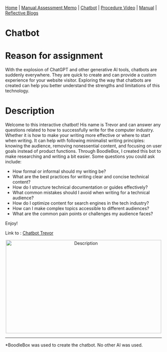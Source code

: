 [Home](index.md) | [Manual Assessment Memo](manual_assessment_memo.md) | [Chatbot](chatbot.md) | [Procedure Video](procedure_video.md) | [Manual](manual.md) | [Reflective Blogs](reflective_blogs.md)

# Chatbot
# Reason for assignment 
With the explosion of ChatGPT and other generative AI tools, chatbots are suddenly everywhere. They are quick to create and can provide a custom experience for your website visitor. Exploring the way that chatbots are created can help you better understand the strengths and limitations of this technology.
# Description
Welcome to this interactive chatbot! His name is Trevor and can answer any questions related to how to successfully write for the computer industry. Whether it is how to make your writing more effective or where to start when writing. It can help with following minimalist writing principles: knowing the audience, removing nonessential content, and focusing on user goals instead of product functions. Through BoodleBox, I created this bot to make researching and writing a bit easier. Some questions you could ask include: 

* How formal or informal should my writing be?
* What are the best practices for writing clear and concise technical content?
* How do I structure technical documentation or guides effectively?
* What common mistakes should I avoid when writing for a technical audience?
* How do I optimize content for search engines in the tech industry?
* How can I make complex topics accessible to different audiences?
* What are the common pain points or challenges my audience faces?

Enjoy!

Link to : [Chatbot Trevor](https://box.boodle.ai/a/@ChatbotTrevorforENC4265)

<p align="center">
<img src="https://www.cio.com/wp-content/uploads/2023/08/chatbot_ai_machine-learning_emerging-tech-100778305-orig.jpg?quality=50&strip=all" alt="Description" width="500" height="300">
</p>

---

*BoodleBox was used to create the chatbot. No other AI was used. 
